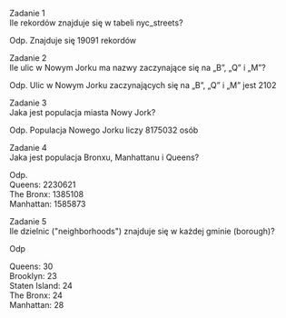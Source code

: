 Zadanie 1<br />
Ile rekordów znajduje się w tabeli nyc_streets?<br />

Odp. Znajduje się 19091 rekordów <br />

Zadanie 2<br />
Ile ulic w Nowym Jorku ma nazwy zaczynające się na „B”, „Q” i „M”?<br />


Odp.	Ulic w Nowym Jorku  zaczynających się na „B”, „Q” i „M” jest  2102


Zadanie 3<br />
Jaka jest populacja miasta Nowy Jork?<br />


Odp.   Populacja Nowego Jorku liczy 8175032 osób


Zadanie 4<br />
Jaka jest populacja Bronxu, Manhattanu i Queens?<br />

Odp.<br />
Queens:	    2230621<br />
The Bronx:	1385108<br />
Manhattan:	1585873<br />


Zadanie 5<br />
Ile dzielnic ("neighborhoods") znajduje się w każdej gminie (borough)?<br />

Odp<br />

Queens: 30<br />
Brooklyn: 23<br />
Staten Island:	24<br />
The Bronx:    24<br />
Manhattan: 28<br />